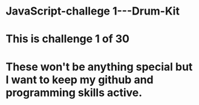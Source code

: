# JavaScript-challege 1---Drum-Kit

# This is challenge 1 of 30 

# These won't be anything special but I want to keep my github and programming skills active.  